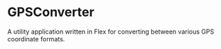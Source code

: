 GPSConverter
============

A utility application written in Flex for converting between various GPS coordinate formats.